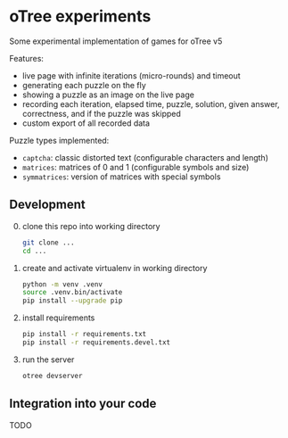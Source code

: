 # oTree experiments

Some experimental implementation of games for oTree v5

Features:
- live page with infinite iterations (micro-rounds) and timeout
- generating each puzzle on the fly
- showing a puzzle as an image on the live page
- recording each iteration, elapsed time, puzzle, solution, given answer, correctness, and if the puzzle was skipped
- custom export of all recorded data

Puzzle types implemented:
- `captcha`: classic distorted text (configurable characters and length)
- `matrices`: matrices of 0 and 1 (configurable symbols and size)
- `symmatrices`: version of matrices with special symbols


## Development

0. clone this repo into working directory
   ```bash
   git clone ...
   cd ...
   ```
1. create and activate virtualenv in working directory
   ```bash
   python -m venv .venv
   source .venv.bin/activate
   pip install --upgrade pip
   ```
2. install requirements
   ```bash
   pip install -r requirements.txt
   pip install -r requirements.devel.txt
   ```
3. run the server
   ```bash
   otree devserver
   ```

## Integration into your code

TODO
